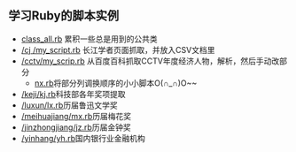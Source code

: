 **学习Ruby的脚本实例**
---
* [class_all.rb](https://github.com/myvary/Ruby_Learn/blob/master/class_all.rb) 累积一些总是用到的公共类
* [/cj /my_script.rb](https://github.com/myvary/Ruby_Learn/blob/master/cj/my_script.rb) 长江学者页面抓取，并放入CSV文档里
* [/cctv/my_scrip.rb](https://github.com/myvary/Ruby_Learn/blob/master/cctv/my_script.rb) 从百度百科抓取CCTV年度经济人物，解析，然后手动改部分
	* [nx.rb](https://github.com/myvary/Ruby_Learn/blob/master/cctv/nx.rb)将部分列调换顺序的小小脚本O(∩_∩)O~~
* [/keji/kj.rb](https://github.com/myvary/Ruby_Learn/blob/master/keji/kj.rb)科技部各年奖项提取
* [/luxun/lx.rb](https://github.com/myvary/Ruby_Learn/blob/master/luxun/lx.rb)历届鲁迅文学奖
* [/meihuajiang/mx.rb](https://github.com/myvary/Ruby_Learn/blob/master/meihuajiang/mx.rb)历届梅花奖
* [/jinzhongjiang/jz.rb](https://github.com/myvary/Ruby_Learn/blob/master/jinzhongjiang/jz.rb)历届金钟奖
* [/yinhang/yh.rb](https://github.com/myvary/Ruby_Learn/blob/master/yinhuang/yh.rb)国内银行业金融机构 